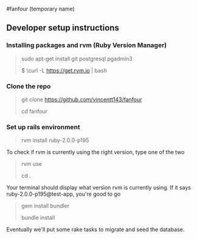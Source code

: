 #fanfour (temporary name)
## Developer setup instructions
### Installing packages and rvm (Ruby Version Manager)
> sudo apt-get install git postgresql pgadmin3
>
> $ \curl -L https://get.rvm.io | bash

### Clone the repo
> git clone https://github.com/vincentt143/fanfour
>
> cd fanfour

### Set up rails environment
> rvm install ruby-2.0.0-p195

To check if rvm is currently using the right version, type one of the two

> rvm use
>
> cd .

Your terminal should display what version rvm is currently using. If it says ruby-2.0.0-p195@test-app, you're good to go

> gem install bundler
>
> bundle install

Eventually we'll put some rake tasks to migrate and seed the database.

